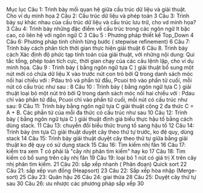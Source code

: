 Mục lục
Câu 1: Trình bày mối quan hệ giữa cấu trúc dữ liệu và giải thuật. Cho ví dụ minh họa	2
Câu 2: Cấu trúc dữ liệu và phép toán	3
Câu 3: Trình bày sự khác nhau của cấu trúc dữ liệu và cấu trúc lưu trữ, cho vd minh họa?	3
Câu 4: Trình bày những đặc điểm về cấu trúc trong các ngôn ngữ lt bậc cao, có liên hệ với ngôn ngữ C	3
Câu 5 : Phương pháp thiết kế Top_Down	4
Câu 6: Phương pháp tinh chỉnh từng bước ( stepwise refinement)	6
Câu 7: Trình bày cách phân tích thời gian thực hiện giải thuật	6
Câu 8. Trình bày cách Xác định độ phức tạp tính toán của giải thuật, với những nội dung: Qui tắc tổng, phép toán tích cực, thời gian chạy của các câu lệnh lặp, cho ví dụ minh họa.
Câu 9 : Trình bày ( bằng ngôn ngữ tựa C ) giải thuật bổ sung một nút mới có chứa dữ liệu X vào trước  nút con trỏ bởi Q trong danh sách móc nối hai chiều với : Pdau trỏ và phần tử đầu, Pcuoi trỏ vào phần tử cuối, mỗi nút có cấu trúc như sau :	8
Câu 10 : Trình bày ( bằng ngôn ngữ tựa C ) giải thuật loại bỏ một nút trỏ bởi Q trong danh sách móc nối hai chiều với : Pdau chỉ vào phần tử đầu, Pcuoi chỉ vào phần tử cuối, mỗi nút có cấu trúc như sau:	9
Câu 11: Trình bày bằng ngôn ngữ tựa C giải thuật cộng 2 đa thức  C = A + B. Các phần tử của mỗi đa thức có cấu trúc như sau	10
Câu 12: Trình bày ( bằng ngôn ngữ tựa C ) giải thuật định giá biểu thực hậu tố bằng cách dùng stack.	11
Câu 13: chuyển đổi biểu thức trung tố sang hậu tố	12
Câu 14: Trình bày (nn tựa C) giải thuật duyệt cây theo thứ tự trước, ko đệ quy, dùng stack	14
Câu 15: Trình bày giải thuật duyệt cây theo thứ tự giữa bằng giải thuật ko đệ quy có sử dụng stack	15
Câu 16: Tìm kiếm nhị fân	16
Câu 17: kiểm tra xem T có phải là "cây nhị phân tìm kiếm" hay ko	17
Câu 18: Tìm kiếm có bổ sung trên cây nhị fân	19
Câu 19: loại bỏ 1 nút có giá trị X trên cây nhị phân tìm kiếm.	21
Câu 20: sắp xếp nhanh ( Phân đoạn) Quick sort	22
Câu 21: sắp xếp vun đống (Heapsort)	23
Câu 22: Sắp xếp hòa nhập (Merge-sort)	25
Câu 23: Quân hậu	26
Câu 24: giai thừa	28
Câu 25: Duyệt cây thứ tự sau	30
Câu 26: ưu nhược các phương pháp sắp xếp	30

